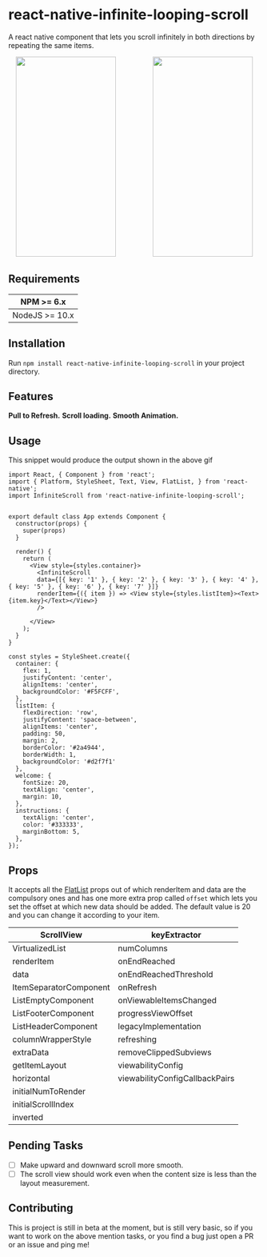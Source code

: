 # react-native-infinite-looping-scroll

A react native component that lets you scroll infinitely in both directions by repeating the same items.

<p align="center">
<img src="https://drive.google.com/uc?id=1Uy7QNttuQ_f45U2oan4MWBivae4Xsj2S" width="200" height="400">
&nbsp;&nbsp;&nbsp;&nbsp;&nbsp;&nbsp;&nbsp;&nbsp;&nbsp;&nbsp;&nbsp;&nbsp;&nbsp;&nbsp;&nbsp;&nbsp;&nbsp;
<img src="https://drive.google.com/uc?id=1re6VhBZ8NZIsPYvN5DMhgveA7ei87N9U" width="200" height="400">
</p>

## Requirements 

| NPM >= 6.x     |
|----------------|
| NodeJS >= 10.x |

## Installation

Run `npm install react-native-infinite-looping-scroll` in your project directory.

## Features 

**Pull to Refresh.**
**Scroll loading.**
**Smooth Animation.**

## Usage

This snippet would produce the output shown in the above gif

```
import React, { Component } from 'react';
import { Platform, StyleSheet, Text, View, FlatList, } from 'react-native';
import InfiniteScroll from 'react-native-infinite-looping-scroll';


export default class App extends Component {
  constructor(props) {
    super(props)
  }
 
  render() {
    return (
      <View style={styles.container}>
        <InfiniteScroll
        data={[{ key: '1' }, { key: '2' }, { key: '3' }, { key: '4' }, { key: '5' }, { key: '6' }, { key: '7' }]}
        renderItem={({ item }) => <View style={styles.listItem}><Text>{item.key}</Text></View>}
        />
        
      </View>
    );
  }
}

const styles = StyleSheet.create({
  container: {
    flex: 1,
    justifyContent: 'center',
    alignItems: 'center',
    backgroundColor: '#F5FCFF',
  },
  listItem: {
    flexDirection: 'row',
    justifyContent: 'space-between',
    alignItems: 'center',
    padding: 50,
    margin: 2,
    borderColor: '#2a4944',
    borderWidth: 1,
    backgroundColor: '#d2f7f1'
  },
  welcome: {
    fontSize: 20,
    textAlign: 'center',
    margin: 10,
  },
  instructions: {
    textAlign: 'center',
    color: '#333333',
    marginBottom: 5,
  },
});

```

## Props

It accepts all the [FlatList](https://facebook.github.io/react-native/docs/flatlist.html) props out of which renderItem and data are the compulsory ones and has one more extra prop called `offset` which lets you set the offset at which new data should be added. The default value is 20 and you can change it according to your item.

| ScrollView             | keyExtractor                   |
|------------------------|--------------------------------|
| VirtualizedList        | numColumns                     |
| renderItem             | onEndReached                   |
| data                   | onEndReachedThreshold          |
| ItemSeparatorComponent | onRefresh                      |
| ListEmptyComponent     | onViewableItemsChanged         |
| ListFooterComponent    | progressViewOffset             |
| ListHeaderComponent    | legacyImplementation           |
| columnWrapperStyle     | refreshing                     |
| extraData              | removeClippedSubviews          |
| getItemLayout          | viewabilityConfig              |
| horizontal             | viewabilityConfigCallbackPairs |
| initialNumToRender     |                                |
| initialScrollIndex     |                                |
| inverted               |                                |

## Pending Tasks

- [ ] Make upward and downward scroll more smooth.
- [ ] The scroll view should work even when the content size is less than the layout measurement.

## Contributing

This is project is still in beta at the moment, but is still very basic, so if you want to work on the above mention tasks, or you find a bug just open a PR or an issue and ping me!
